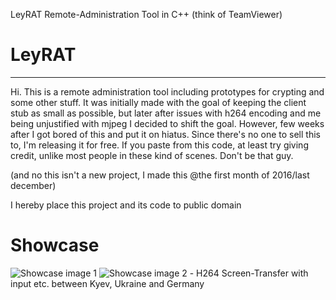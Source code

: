 LeyRAT  Remote-Administration Tool in C++ (think of TeamViewer)

# LeyRAT
___

Hi. This is a remote administration tool including prototypes for crypting and some other stuff. It was initially made with the goal of keeping the client stub as small as possible, but later after issues with h264 encoding and me
being unjustified with mjpeg I decided to shift the goal. However, few weeks after I got bored of this and put it on hiatus. Since there's no one to sell this to, I'm releasing it for free. If you paste from this code, at least try giving credit, unlike most people in these kind of scenes. Don't be that guy.

(and no this isn't a new project, I made this @the first month of 2016/last december)

I  hereby place this project and its code to public domain

# Showcase

![Showcase image 1](https://i.imgur.com/6sWvJgo.png)
![Showcase image 2](https://i.imgur.com/oyeyjvP.png) - H264 Screen-Transfer with input etc. between Kyev, Ukraine and Germany

